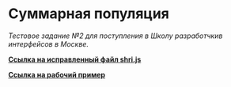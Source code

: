 # Суммарная популяция
*Тестовое задание №2 для поступления в Школу разработчкив интерфейсов в Москве.*

**[Ссылка на исправленный файл shri.js](https://github.com/yuriMalakhov/shri-task2/blob/master/common.blocks/shri/shri.js)**

**[Ссылка на рабочий пример](http://yurimalakhov.com/shri-task2/)**
